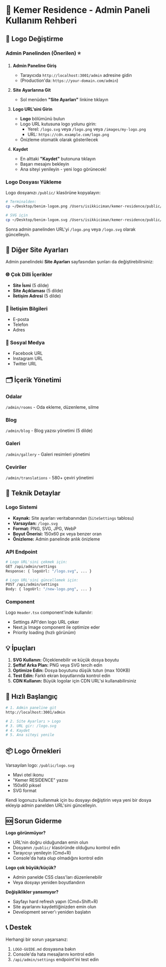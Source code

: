 # 🏨 Kemer Residence - Admin Paneli Kullanım Rehberi

## 🎨 Logo Değiştirme

### Admin Panelinden (Önerilen) ⭐

1. **Admin Paneline Giriş**
   - Tarayıcıda `http://localhost:3001/admin` adresine gidin
   - (Production'da: `https://your-domain.com/admin`)

2. **Site Ayarlarına Git**
   - Sol menüden **"Site Ayarları"** linkine tıklayın

3. **Logo URL'sini Girin**
   - **Logo** bölümünü bulun
   - Logo URL kutusuna logo yolunu girin:
     - Yerel: `/logo.svg` veya `/logo.png` veya `/images/my-logo.png`
     - URL: `https://cdn.example.com/logo.png`
   - Önizleme otomatik olarak gösterilecek

4. **Kaydet**
   - En alttaki **"Kaydet"** butonuna tıklayın
   - Başarı mesajını bekleyin
   - Ana siteyi yenileyin - yeni logo görünecek!

### Logo Dosyası Yükleme

Logo dosyanızı `/public/` klasörüne kopyalayın:

```bash
# Terminalden:
cp ~/Desktop/benim-logom.png /Users/isikkiciman/kemer-residence/public/logo.png

# SVG için
cp ~/Desktop/benim-logom.svg /Users/isikkiciman/kemer-residence/public/logo.svg
```

Sonra admin panelinden URL'yi `/logo.png` veya `/logo.svg` olarak güncelleyin.

## 📝 Diğer Site Ayarları

Admin panelindeki **Site Ayarları** sayfasından şunları da değiştirebilirsiniz:

### 🌐 Çok Dilli İçerikler

- **Site İsmi** (5 dilde)
- **Site Açıklaması** (5 dilde)
- **İletişim Adresi** (5 dilde)

### 📧 İletişim Bilgileri

- E-posta
- Telefon
- Adres

### 📱 Sosyal Medya

- Facebook URL
- Instagram URL
- Twitter URL

## 🗂️ İçerik Yönetimi

### Odalar
`/admin/rooms` - Oda ekleme, düzenleme, silme

### Blog
`/admin/blog` - Blog yazısı yönetimi (5 dilde)

### Galeri
`/admin/gallery` - Galeri resimleri yönetimi

### Çeviriler
`/admin/translations` - 580+ çeviri yönetimi

## 🔧 Teknik Detaylar

### Logo Sistemi

- **Kaynak:** Site ayarları veritabanından (`SiteSettings` tablosu)
- **Varsayılan:** `/logo.svg`
- **Format:** PNG, SVG, JPG, WebP
- **Boyut Önerisi:** 150x60 px veya benzer oran
- **Önizleme:** Admin panelinde anlık önizleme

### API Endpoint

```bash
# Logo URL'sini çekmek için:
GET /api/admin/settings
Response: { logoUrl: "/logo.svg", ... }

# Logo URL'sini güncellemek için:
POST /api/admin/settings
Body: { logoUrl: "/new-logo.png", ... }
```

### Component

Logo `Header.tsx` component'inde kullanılır:
- Settings API'den logo URL çeker
- Next.js Image component ile optimize eder
- Priority loading (hızlı görünüm)

## 💡 İpuçları

1. **SVG Kullanın:** Ölçeklenebilir ve küçük dosya boyutu
2. **Şeffaf Arka Plan:** PNG veya SVG tercih edin
3. **Optimize Edin:** Dosya boyutunu düşük tutun (max 100KB)
4. **Test Edin:** Farklı ekran boyutlarında kontrol edin
5. **CDN Kullanın:** Büyük logolar için CDN URL'si kullanabilirsiniz

## 🚀 Hızlı Başlangıç

```bash
# 1. Admin paneline git
http://localhost:3001/admin

# 2. Site Ayarları > Logo
# 3. URL gir: /logo.svg
# 4. Kaydet
# 5. Ana siteyi yenile
```

## 📦 Logo Örnekleri

Varsayılan logo: `/public/logo.svg`
- Mavi otel ikonu
- "Kemer RESIDENCE" yazısı
- 150x60 piksel
- SVG format

Kendi logonuzu kullanmak için bu dosyayı değiştirin veya yeni bir dosya ekleyip admin panelden URL'sini güncelleyin.

## 🆘 Sorun Giderme

**Logo görünmüyor?**
- URL'nin doğru olduğundan emin olun
- Dosyanın `/public/` klasöründe olduğunu kontrol edin
- Tarayıcıyı yenileyin (Cmd+R)
- Console'da hata olup olmadığını kontrol edin

**Logo çok büyük/küçük?**
- Admin panelde CSS class'ları düzenlenebilir
- Veya dosyayı yeniden boyutlandırın

**Değişiklikler yansımıyor?**
- Sayfayı hard refresh yapın (Cmd+Shift+R)
- Site ayarlarını kaydettiğinizden emin olun
- Development server'ı yeniden başlatın

## 📞 Destek

Herhangi bir sorun yaşarsanız:
1. `LOGO-GUIDE.md` dosyasına bakın
2. Console'da hata mesajlarını kontrol edin
3. `/api/admin/settings` endpoint'ini test edin
